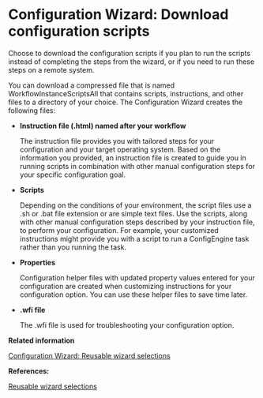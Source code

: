 # Configuration Wizard: Download configuration scripts

Choose to download the configuration scripts if you plan to run the scripts instead of completing the steps from the wizard, or if you need to run these steps on a remote system.

You can download a compressed file that is named WorkflowInstanceScriptsAll that contains scripts, instructions, and other files to a directory of your choice. The Configuration Wizard creates the following files:

-   **Instruction file \(.html\) named after your workflow**

    The instruction file provides you with tailored steps for your configuration and your target operating system. Based on the information you provided, an instruction file is created to guide you in running scripts in combination with other manual configuration steps for your specific configuration goal.

-   **Scripts**

    Depending on the conditions of your environment, the script files use a .sh or .bat file extension or are simple text files. Use the scripts, along with other manual configuration steps described by your instruction file, to perform your configuration. For example, your customized instructions might provide you with a script to run a ConfigEngine task rather than you running the task.

-   **Properties**

    Configuration helper files with updated property values entered for your configuration are created when customizing instructions for your configuration option. You can use these helper files to save time later.

-   **.wfi file**

    The .wfi file is used for troubleshooting your configuration option.


**Related information**  


[Configuration Wizard: Reusable wizard selections](../cw_panelhelp/cw_save_settings.md)

**References:**  


[Reusable wizard selections](cw_save_settings.md)


